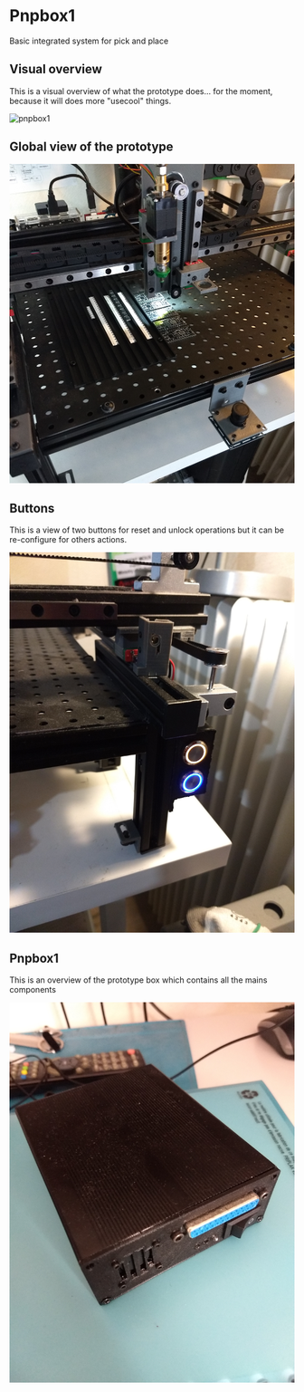 # Pnpbox1
Basic integrated system for pick and place

## Visual overview
This is a visual overview of what the prototype does... for the moment, because it will does more "usecool" things.

![pnpbox1](images/visual_overview.gif)

## Global view of the prototype

![](images/global_view.jpg)

## Buttons
This is a view of two buttons for reset and unlock operations but it can be re-configure for others actions.

![](images/buttons.jpg)

## Pnpbox1 
This is an overview of the prototype box which contains all the mains components

![](images/pnpbox1.jpg)



